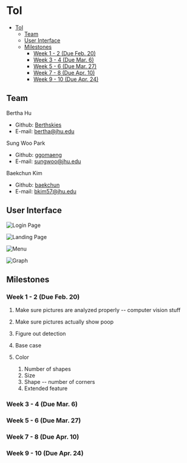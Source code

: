 # ToI
- [ToI](#toi)
    - [Team](#team)
    - [User Interface](#user-interface)
    - [Milestones](#milestones)
        - [Week 1 - 2 (Due Feb. 20)](#week-1---2-due-feb-20)
        - [Week 3 - 4 (Due Mar. 6)](#week-3---4-due-mar-6)
        - [Week 5 - 6 (Due Mar. 27)](#week-5---6-due-mar-27)
        - [Week 7 - 8 (Due Apr. 10)](#week-7---8-due-apr-10)
        - [Week 9 - 10 (Due Apr. 24)](#week-9---10-due-apr-24)

## Team

Bertha Hu
* Github: [Berthskies](https://github.com/Berthskies)
* E-mail: bertha@jhu.edu

Sung Woo Park
* Github: [ggomaeng](https://github.com/ggomaeng)
* E-mail: sungwoo@jhu.edu

Baekchun Kim
* Github: [baekchun](https://github.com/baekchun)
* E-mail: bkim57@jhu.edu

## User Interface

![Login Page](https://github.com/baekchun/Toi/blob/master/screenshots/login.png?raw=true)

![Landing Page](https://github.com/baekchun/Toi/blob/master/screenshots/landing.png?raw=true)

![Menu](https://github.com/baekchun/Toi/blob/master/screenshots/menu.png?raw=true)

![Graph](https://github.com/baekchun/Toi/blob/master/screenshots/graph.png?raw=true)

## Milestones

### Week 1 - 2 (Due Feb. 20)

1. Make sure pictures are analyzed properly -- computer vision stuff

1. Make sure pictures actually show poop

1. Figure out detection

1. Base case

1. Color
    1. Number of shapes
    1. Size
    1. Shape -- number of corners
    1. Extended feature

### Week 3 - 4 (Due Mar. 6)

### Week 5 - 6 (Due Mar. 27)

### Week 7 - 8 (Due Apr. 10)

### Week 9 - 10 (Due Apr. 24)
